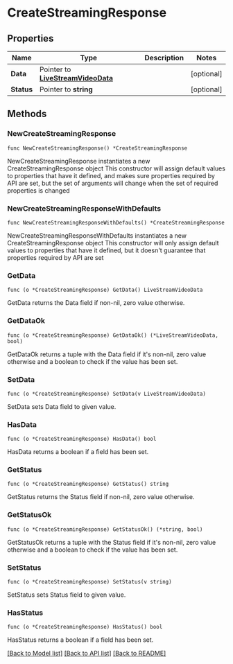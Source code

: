 # CreateStreamingResponse

## Properties

Name | Type | Description | Notes
------------ | ------------- | ------------- | -------------
**Data** | Pointer to [**LiveStreamVideoData**](LiveStreamVideoData.md) |  | [optional] 
**Status** | Pointer to **string** |  | [optional] 

## Methods

### NewCreateStreamingResponse

`func NewCreateStreamingResponse() *CreateStreamingResponse`

NewCreateStreamingResponse instantiates a new CreateStreamingResponse object
This constructor will assign default values to properties that have it defined,
and makes sure properties required by API are set, but the set of arguments
will change when the set of required properties is changed

### NewCreateStreamingResponseWithDefaults

`func NewCreateStreamingResponseWithDefaults() *CreateStreamingResponse`

NewCreateStreamingResponseWithDefaults instantiates a new CreateStreamingResponse object
This constructor will only assign default values to properties that have it defined,
but it doesn't guarantee that properties required by API are set

### GetData

`func (o *CreateStreamingResponse) GetData() LiveStreamVideoData`

GetData returns the Data field if non-nil, zero value otherwise.

### GetDataOk

`func (o *CreateStreamingResponse) GetDataOk() (*LiveStreamVideoData, bool)`

GetDataOk returns a tuple with the Data field if it's non-nil, zero value otherwise
and a boolean to check if the value has been set.

### SetData

`func (o *CreateStreamingResponse) SetData(v LiveStreamVideoData)`

SetData sets Data field to given value.

### HasData

`func (o *CreateStreamingResponse) HasData() bool`

HasData returns a boolean if a field has been set.

### GetStatus

`func (o *CreateStreamingResponse) GetStatus() string`

GetStatus returns the Status field if non-nil, zero value otherwise.

### GetStatusOk

`func (o *CreateStreamingResponse) GetStatusOk() (*string, bool)`

GetStatusOk returns a tuple with the Status field if it's non-nil, zero value otherwise
and a boolean to check if the value has been set.

### SetStatus

`func (o *CreateStreamingResponse) SetStatus(v string)`

SetStatus sets Status field to given value.

### HasStatus

`func (o *CreateStreamingResponse) HasStatus() bool`

HasStatus returns a boolean if a field has been set.


[[Back to Model list]](../README.md#documentation-for-models) [[Back to API list]](../README.md#documentation-for-api-endpoints) [[Back to README]](../README.md)


